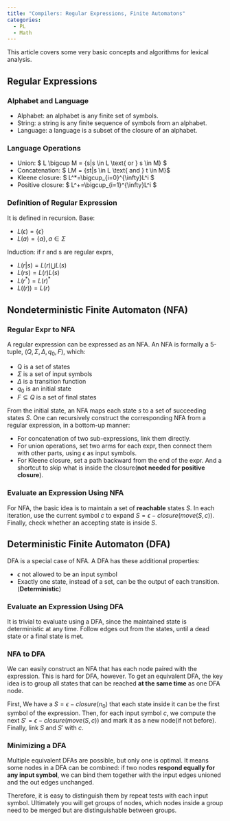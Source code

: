 ```yaml
---
title: "Compilers: Regular Expressions, Finite Automatons"
categories:
  - PL
  - Math
---
```


This article covers some very basic concepts and algorithms for lexical analysis.

## Regular Expressions

### Alphabet and Language

* Alphabet: an alphabet is any finite set of symbols.
* String: a string is any finite sequence of symbols from an alphabet.
* Language: a language is a subset of the closure of an alphabet.

### Language Operations

* Union: $ L \bigcup M = \{s|s \in L \text{ or } s \in M\} $
* Concatenation: $ LM = \{st|s \in L \text{ and } t \in M\}$
* Kleene closure: $ L^*=\bigcup_{i=0}^{\infty}L^i $
* Positive closure: $ L^+=\bigcup_{i=1}^{\infty}L^i $

### Definition of Regular Expression

It is defined in recursion. Base:

* $L(\epsilon)=\{\epsilon\}$
* $L(a)=\{a\}, a \in \Sigma$

Induction: if r and s are regular exprs,

* $L(r|s)=L(r)\bigcup L(s)$
* $L(rs)=L(r)L(s)$
* $L(r^*)=L(r)^*$
* $L((r))=L(r)$

## Nondeterministic Finite Automaton (NFA)

### Regular Expr to NFA

A regular expression can be expressed as an NFA. An NFA is formally a 5-tuple, $(Q,\Sigma,\Delta,q_0,F)$, which:

* Q is a set of states
* $\Sigma$ is a set of input symbols
* $\Delta$ is a transition function
* $q_0$ is an initial state
* $F \subseteq Q$ is a set of final states 

From the initial state, an NFA maps each state $s$ to a set of succeeding states $S$. One can recursively construct the corresponding NFA from a regular expression, in a bottom-up manner:

* For concatenation of two sub-expressions, link them directly.
* For union operations, set two arms for each expr, then connect them with other parts, using $\epsilon$ as input symbols.
* For Kleene closure, set a path backward from the end of the expr. And a shortcut to skip what is inside the closure(**not needed for positive closure**).

### Evaluate an Expression Using NFA

For NFA, the basic idea is to maintain a set of **reachable** states $S$. In each iteration, use the current symbol $c$ to expand $S=\epsilon-closure(move(S,c))$. Finally, check whether an accepting state is inside $S$.


## Deterministic Finite Automaton (DFA)

DFA is a special case of NFA. A DFA has these additional properties:

* $\epsilon$ not allowed to be an input symbol
* Exactly one state, instead of a set, can be the output of each transition. (**Deterministic**)

### Evaluate an Expression Using DFA

It is trivial to evaluate using a DFA, since the maintained state is deterministic at any time. Follow edges out from the states, until a dead state or a final state is met.

### NFA to DFA

We can easily construct an NFA that has each node paired with the expression. This is hard for DFA, however. To get an equivalent DFA, the key idea is to group all states that can be reached **at the same time** as one DFA node.

First, We have a $S=\epsilon-closure(n_0)$ that each state inside it can be the first symbol of the expression. Then, for each input symbol $c$, we compute the next $S'=\epsilon-closure(move(S,c))$ and mark it as a new node(if not before). Finally, link $S$ and $S'$ with $c$.

### Minimizing a DFA

Multiple equivalent DFAs are possible, but only one is optimal. It means some nodes in a DFA can be combined: if two nodes **respond equally for any input symbol**, we can bind them together with the input edges unioned and the out edges unchanged.

Therefore, it is easy to distinguish them by repeat tests with each input symbol. Ultimately you will get groups of nodes, which nodes inside a group need to be merged but are distinguishable between groups.